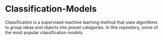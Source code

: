# Classification-Models
Classification is a supervised machine learning method that uses algorithms to group ideas and objects into preset categories. In this repository, some of the most popular classification models.
